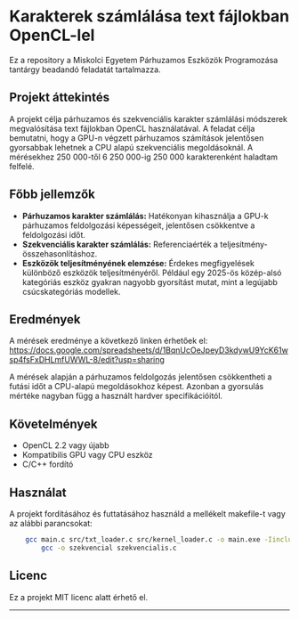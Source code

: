 # Karakterek számlálása text fájlokban OpenCL-lel

Ez a repository a Miskolci Egyetem Párhuzamos Eszközök Programozása tantárgy beadandó feladatát tartalmazza.

## Projekt áttekintés

A projekt célja párhuzamos és szekvenciális karakter számlálási módszerek megvalósítása text fájlokban OpenCL használatával. A feladat célja bemutatni, hogy a GPU-n végzett párhuzamos számítások jelentősen gyorsabbak lehetnek a CPU alapú szekvenciális megoldásoknál. A mérésekhez 250 000-től 6 250 000-ig 250 000 karakterenként haladtam felfelé.

## Főbb jellemzők

* **Párhuzamos karakter számlálás:** Hatékonyan kihasználja a GPU-k párhuzamos feldolgozási képességeit, jelentősen csökkentve a feldolgozási időt.
* **Szekvenciális karakter számlálás:** Referenciaérték a teljesítmény-összehasonlításhoz.
* **Eszközök teljesítményének elemzése:** Érdekes megfigyelések különböző eszközök teljesítményéről. Például egy 2025-ös közép-alsó kategóriás eszköz gyakran nagyobb gyorsítást mutat, mint a legújabb csúcskategóriás modellek.

## Eredmények

A mérések eredménye a következő linken érhetőek el: https://docs.google.com/spreadsheets/d/1BqnUcOeJpeyD3kdywU9YcK61wsp4fsFxDHLmfUWWL-8/edit?usp=sharing

A mérések alapján a párhuzamos feldolgozás jelentősen csökkentheti a futási időt a CPU-alapú megoldásokhoz képest. Azonban a gyorsulás mértéke nagyban függ a használt hardver specifikációitól.

## Követelmények

* OpenCL 2.2 vagy újabb
* Kompatibilis GPU vagy CPU eszköz
* C/C++ fordító

## Használat

A projekt fordításához és futtatásához használd a mellékelt makefile-t vagy az alábbi parancsokat:

```bash
	gcc main.c src/txt_loader.c src/kernel_loader.c -o main.exe -Iinclude -lOpenCL
        gcc -o szekvencial szekvencialis.c
```

## Licenc

Ez a projekt MIT licenc alatt érhető el.

---

